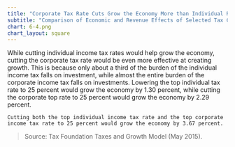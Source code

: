 ```yaml
---
title: "Corporate Tax Rate Cuts Grow the Economy More than Individual Rate Cuts"
subtitle: "Comparison of Economic and Revenue Effects of Selected Tax Cuts (2015)"
chart: 6-4.png
chart_layout: square
---
```

While cutting individual income tax rates would help grow the economy, cutting the corporate tax rate would be even more effective at creating growth. This is because only about a third of the burden of the individual income tax falls on investment, while almost the entire burden of the corporate income tax falls on investments. Lowering the top individual tax rate to 25 percent would grow the economy by 1.30 percent, while cutting the corporate top rate to 25 percent would grow the economy by 2.29 percent.

```
Cutting both the top individual income tax rate and the top corporate income tax rate to 25 percent would grow the economy by 3.67 percent.
```

>Source: Tax Foundation Taxes and Growth Model (May 2015).
